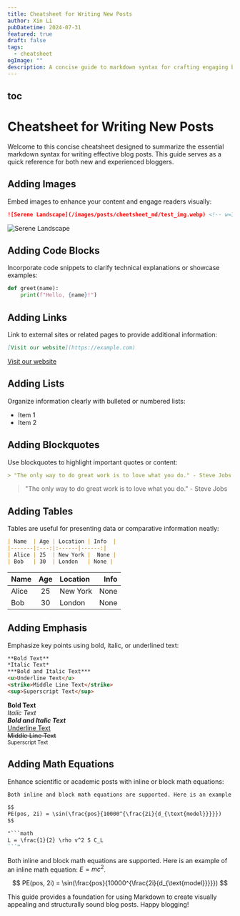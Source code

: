 ```yaml
---
title: Cheatsheet for Writing New Posts
author: Xin Li
pubDatetime: 2024-07-31
featured: true
draft: false
tags:
  - cheatsheet
ogImage: ""
description: A concise guide to markdown syntax for crafting engaging blog posts.
---
```


## toc

# Cheatsheet for Writing New Posts

Welcome to this concise cheatsheet designed to summarize the essential markdown syntax for writing effective blog posts. This guide serves as a quick reference for both new and experienced bloggers.

## Adding Images

Embed images to enhance your content and engage readers visually:

```markdown
![Serene Landscape](/images/posts/cheetsheet_md/test_img.webp) <!-- w=300 desc="Image generated by [Dall-E 3](https://openai.com/dall-e-3/)" -->
```

![Serene Landscape](/images/posts/cheetsheet_md/test_img.webp) <!-- w=300 desc="Image generated by [Dall-E 3](https://openai.com/dall-e-3/)" -->

## Adding Code Blocks

Incorporate code snippets to clarify technical explanations or showcase examples:

```python
def greet(name):
    print(f"Hello, {name}!")
```

## Adding Links

Link to external sites or related pages to provide additional information:

```markdown
[Visit our website](https://example.com)
```

[Visit our website](https://example.com)

## Adding Lists

Organize information clearly with bulleted or numbered lists:

- Item 1
- Item 2

## Adding Blockquotes

Use blockquotes to highlight important quotes or content:

```markdown
> "The only way to do great work is to love what you do." - Steve Jobs
```

> "The only way to do great work is to love what you do." - Steve Jobs

## Adding Tables

Tables are useful for presenting data or comparative information neatly:

```markdown
| Name  | Age | Location | Info  |
|-------|:---:|:------|------:|
| Alice | 25  | New York |  None |
| Bob   | 30  | London   | None |
```

| Name  | Age | Location | Info  |
|-------|:---:|:------|------:|
| Alice | 25  | New York |  None |
| Bob   | 30  | London   | None |

## Adding Emphasis

Emphasize key points using bold, italic, or underlined text:

```markdown
**Bold Text**
*Italic Text*
***Bold and Italic Text***
<u>Underline Text</u>
<strike>Middle Line Text</strike>
<sup>Superscript Text</sup>
```

**Bold Text**  
*Italic Text*  
***Bold and Italic Text***  
<u>Underline Text</u>  
<strike>Middle Line Text</strike>  
<sup>Superscript Text</sup>  

## Adding Math Equations

Enhance scientific or academic posts with inline or block math equations:

```markdown
Both inline and block math equations are supported. Here is an example of an inline math equation: $E=mc^2$.

$$
PE(pos, 2i) = \sin(\frac{pos}{10000^{\frac{2i}{d_{\text{model}}}}})
$$

"```math
L = \frac{1}{2} \rho v^2 S C_L
```"
```

Both inline and block math equations are supported. Here is an example of an inline math equation: $E=mc^2$.

$$
PE(pos, 2i) = \sin(\frac{pos}{10000^{\frac{2i}{d_{\text{model}}}}})
$$

This guide provides a foundation for using Markdown to create visually appealing and structurally sound blog posts. Happy blogging!
